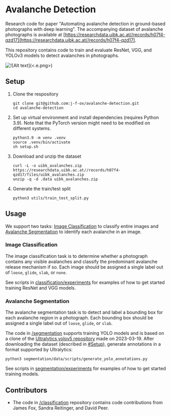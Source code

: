 # Avalanche Detection

Research code for paper "Automating avalanche detection in ground-based photographs with deep learning". The accompanying dataset of avalanche photographs is available at [https://researchdata.uibk.ac.at//records/h07f4-qzd17](https://researchdata.uibk.ac.at//records/h07f4-qzd17).

This repository contains code to train and evaluate ResNet, VGG, and YOLOv3 models to detect avalanches in photographs.

![!\[Alt text\](<.e.png>)](segmentation-example.png)

## Setup

1. Clone the respository
   ```
   git clone git@github.com:j-f-ox/avalanche-detection.git
   cd avalanche-detection
   ```

2. Set up virtual environment and install dependencies (requires Python 3.9). Note that the PyTorch version might need to be modified on different systems.
   ```
   python3.9 -m venv .venv
   source .venv/bin/activate
   sh setup.sh
   ```

3. Download and unzip the dataset
   ```
   curl -L -o uibk_avalanches.zip https://researchdata.uibk.ac.at//records/h07f4-qzd17/files/uibk_avalanches.zip
   unzip -q -d .data uibk_avalanches.zip
   ```

4. Generate the train/test split
   ```
   python3 utils/train_test_split.py
   ```


## Usage

We support two tasks: [Image Classification](#image-classification) to classify entire images and [Avalanche Segmentation](#avalanche-segmentation) to identify each avalanche in an image.

### Image Classification

The image classification task is to determine whether a photograph contains any visible avalanches and classify the predominant avalanche release mechanism if so. Each image should be assigned a single label out of `loose`, `glide`, `slab`, or `none`.

See scripts in [classification/experiments](classification/experiments) for examples of how to get started training ResNet and VGG models.

### Avalanche Segmentation

The avalanche segmentation task is to detect and label a bounding box for each avalanche region in a photograph. Each bounding box should be assigned a single label out of `loose`, `glide`, or `slab`.

The code in [/segmentation](/segmentation) supports training YOLO models and is based on a clone of the [Ultralytics yolov5 repository](https://github.com/ultralytics/yolov5) made on 2023-03-19. After downloading the dataset (described in [#Setup](#setup)), generate annotations in a format supported by Ultralytics:
```
python3 segmentation/data/scripts/generate_yolo_annotations.py
```

See scripts in [segmentation/experiments](segmentation/experiments) for examples of how to get started training models.

## Contributors

- The code in [/classification](/classification) repository contains code contributions from James Fox, Sandra Reitinger, and David Peer.


